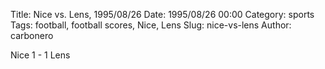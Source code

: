 Title: Nice vs. Lens, 1995/08/26
Date: 1995/08/26 00:00
Category: sports
Tags: football, football scores, Nice, Lens
Slug: nice-vs-lens
Author: carbonero


Nice 1 - 1 Lens

